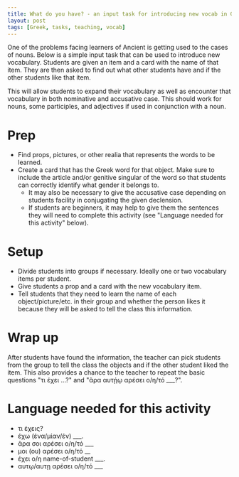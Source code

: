 ```yaml
---
title: What do you have? - an input task for introducing new vocab in Greek
layout: post
tags: [Greek, tasks, teaching, vocab]
---
```


One of the problems facing learners of Ancient is getting used to the cases of nouns. Below is a simple input task that can be used to introduce new vocabulary. Students are given an item and a card with the name of that item. They are then asked to find out what other students have and if the other students like that item.

This will allow students to expand their vocabulary as well as encounter that vocabulary in both nominative and accusative case. This should work for nouns, some participles, and adjectives if used in conjunction with a noun.

# Prep

* Find props, pictures, or other realia that represents the words to be learned.
* Create a card that has the Greek word for that object. Make sure to include the article and/or genitive singular of the word so that students can correctly identify what gender it belongs to.
	* It may also be necessary to give the accusative case depending on students facility in conjugating the given declension.
	* If students are beginners, it may help to give them the sentences they will need to complete this activity (see "Language needed for this activity" below).

# Setup

* Divide students into groups if necessary. Ideally one or two vocabulary items per student.
* Give students a prop and a card with the new vocabulary item.
* Tell students that they need to learn the name of each object/picture/etc. in their group and whether the person likes it because they will be asked to tell the class this information.

# Wrap up

After students have found the information, the teacher can pick students from the group to tell the class the objects and if the other student liked the item. This also provides a chance to the teacher to repeat the basic questions "τι έχει ...?" and "ᾶρα αυτῄῳ αρέσει ο/η/τό ___?".  

# Language needed for this activity

* τι έχεις?
* έχω (ένα/μίαν/έν) ___.
* ᾶρα σοι αρέσει ο/η/τό ___
* μοι (ου) αρέσει ο/η/τό __ 
* έχει ο/η name-of-student ___.
* αυτῳ/αυτῃ αρέσει ο/η/τό ___